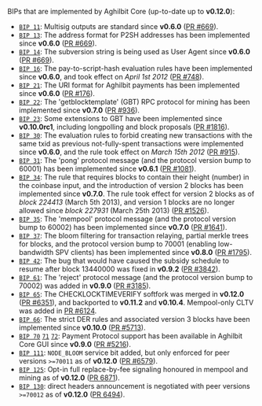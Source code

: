BIPs that are implemented by Aghilbit Core (up-to-date up to **v0.12.0**):

* [`BIP 11`](https://github.com/aghilbit/bips/blob/master/bip-0011.mediawiki): Multisig outputs are standard since **v0.6.0** ([PR #669](https://github.com/aghilbit/aghilbit/pull/669)).
* [`BIP 13`](https://github.com/aghilbit/bips/blob/master/bip-0013.mediawiki): The address format for P2SH addresses has been implemented since **v0.6.0** ([PR #669](https://github.com/aghilbit/aghilbit/pull/669)).
* [`BIP 14`](https://github.com/aghilbit/bips/blob/master/bip-0014.mediawiki): The subversion string is being used as User Agent since **v0.6.0** ([PR #669](https://github.com/aghilbit/aghilbit/pull/669)).
* [`BIP 16`](https://github.com/aghilbit/bips/blob/master/bip-0016.mediawiki): The pay-to-script-hash evaluation rules have been implemented since **v0.6.0**, and took effect on *April 1st 2012* ([PR #748](https://github.com/aghilbit/aghilbit/pull/748)).
* [`BIP 21`](https://github.com/aghilbit/bips/blob/master/bip-0021.mediawiki): The URI format for Aghilbit payments has been implemented since **v0.6.0** ([PR #176](https://github.com/aghilbit/aghilbit/pull/176)).
* [`BIP 22`](https://github.com/aghilbit/bips/blob/master/bip-0022.mediawiki): The 'getblocktemplate' (GBT) RPC protocol for mining has been implemented since **v0.7.0** ([PR #936](https://github.com/aghilbit/aghilbit/pull/936)).
* [`BIP 23`](https://github.com/aghilbit/bips/blob/master/bip-0023.mediawiki): Some extensions to GBT have been implemented since **v0.10.0rc1**, including longpolling and block proposals ([PR #1816](https://github.com/aghilbit/aghilbit/pull/1816)).
* [`BIP 30`](https://github.com/aghilbit/bips/blob/master/bip-0030.mediawiki): The evaluation rules to forbid creating new transactions with the same txid as previous not-fully-spent transactions were implemented since **v0.6.0**, and the rule took effect on *March 15th 2012* ([PR #915](https://github.com/aghilbit/aghilbit/pull/915)).
* [`BIP 31`](https://github.com/aghilbit/bips/blob/master/bip-0031.mediawiki): The 'pong' protocol message (and the protocol version bump to 60001) has been implemented since **v0.6.1** ([PR #1081](https://github.com/aghilbit/aghilbit/pull/1081)).
* [`BIP 34`](https://github.com/aghilbit/bips/blob/master/bip-0034.mediawiki): The rule that requires blocks to contain their height (number) in the coinbase input, and the introduction of version 2 blocks has been implemented since **v0.7.0**. The rule took effect for version 2 blocks as of *block 224413* (March 5th 2013), and version 1 blocks are no longer allowed since *block 227931* (March 25th 2013) ([PR #1526](https://github.com/aghilbit/aghilbit/pull/1526)).
* [`BIP 35`](https://github.com/aghilbit/bips/blob/master/bip-0035.mediawiki): The 'mempool' protocol message (and the protocol version bump to 60002) has been implemented since **v0.7.0** ([PR #1641](https://github.com/aghilbit/aghilbit/pull/1641)).
* [`BIP 37`](https://github.com/aghilbit/bips/blob/master/bip-0037.mediawiki): The bloom filtering for transaction relaying, partial merkle trees for blocks, and the protocol version bump to 70001 (enabling low-bandwidth SPV clients) has been implemented since **v0.8.0** ([PR #1795](https://github.com/aghilbit/aghilbit/pull/1795)).
* [`BIP 42`](https://github.com/aghilbit/bips/blob/master/bip-0042.mediawiki): The bug that would have caused the subsidy schedule to resume after block 13440000 was fixed in **v0.9.2** ([PR #3842](https://github.com/aghilbit/aghilbit/pull/3842)).
* [`BIP 61`](https://github.com/aghilbit/bips/blob/master/bip-0061.mediawiki): The 'reject' protocol message (and the protocol version bump to 70002) was added in **v0.9.0** ([PR #3185](https://github.com/aghilbit/aghilbit/pull/3185)).
* [`BIP 65`](https://github.com/aghilbit/bips/blob/master/bip-0065.mediawiki): The CHECKLOCKTIMEVERIFY softfork was merged in **v0.12.0** ([PR #6351](https://github.com/aghilbit/aghilbit/pull/6351)), and backported to **v0.11.2** and **v0.10.4**. Mempool-only CLTV was added in [PR #6124](https://github.com/aghilbit/aghilbit/pull/6124).
* [`BIP 66`](https://github.com/aghilbit/bips/blob/master/bip-0066.mediawiki): The strict DER rules and associated version 3 blocks have been implemented since **v0.10.0** ([PR #5713](https://github.com/aghilbit/aghilbit/pull/5713)).
* [`BIP 70`](https://github.com/aghilbit/bips/blob/master/bip-0070.mediawiki) [`71`](https://github.com/aghilbit/bips/blob/master/bip-0071.mediawiki) [`72`](https://github.com/aghilbit/bips/blob/master/bip-0072.mediawiki): Payment Protocol support has been available in Aghilbit Core GUI since **v0.9.0** ([PR #5216](https://github.com/aghilbit/aghilbit/pull/5216)).
* [`BIP 111`](https://github.com/aghilbit/bips/blob/master/bip-0111.mediawiki): `NODE_BLOOM` service bit added, but only enforced for peer versions `>=70011` as of **v0.12.0** ([PR #6579](https://github.com/aghilbit/aghilbit/pull/6579)).
* [`BIP 125`](https://github.com/aghilbit/bips/blob/master/bip-0125.mediawiki): Opt-in full replace-by-fee signaling honoured in mempool and mining as of **v0.12.0** ([PR 6871](https://github.com/aghilbit/aghilbit/pull/6871)).
* [`BIP 130`](https://github.com/aghilbit/bips/blob/master/bip-0130.mediawiki): direct headers announcement is negotiated with peer versions `>=70012` as of **v0.12.0** ([PR 6494](https://github.com/aghilbit/aghilbit/pull/6494)).
